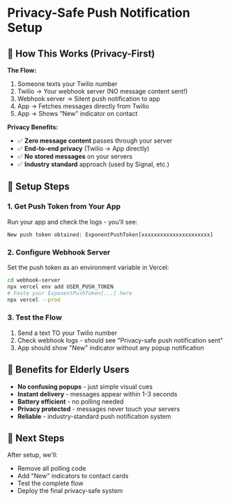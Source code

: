 # Privacy-Safe Push Notification Setup

## 🔐 How This Works (Privacy-First)

**The Flow:**
1. Someone texts your Twilio number
2. Twilio → Your webhook server (NO message content sent!)
3. Webhook server → Silent push notification to app
4. App → Fetches messages directly from Twilio
5. App → Shows "New" indicator on contact

**Privacy Benefits:**
- ✅ **Zero message content** passes through your server
- ✅ **End-to-end privacy** (Twilio → App directly)  
- ✅ **No stored messages** on your servers
- ✅ **Industry standard** approach (used by Signal, etc.)

## 📱 Setup Steps

### 1. Get Push Token from Your App

Run your app and check the logs - you'll see:
```
New push token obtained: ExponentPushToken[xxxxxxxxxxxxxxxxxxxxxx]
```

### 2. Configure Webhook Server

Set the push token as an environment variable in Vercel:

```bash
cd webhook-server
npx vercel env add USER_PUSH_TOKEN
# Paste your ExponentPushToken[...] here
npx vercel --prod
```

### 3. Test the Flow

1. Send a text TO your Twilio number
2. Check webhook logs - should see "Privacy-safe push notification sent"
3. App should show "New" indicator without any popup notification

## 🚀 Benefits for Elderly Users

- **No confusing popups** - just simple visual cues
- **Instant delivery** - messages appear within 1-3 seconds
- **Battery efficient** - no polling needed
- **Privacy protected** - messages never touch your servers
- **Reliable** - industry-standard push notification system

## 🔧 Next Steps

After setup, we'll:
- Remove all polling code
- Add "New" indicators to contact cards
- Test the complete flow
- Deploy the final privacy-safe system